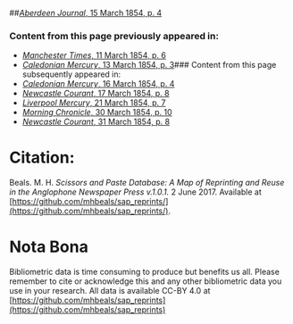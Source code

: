 ##[*Aberdeen Journal*, 15 March 1854, p. 4](https://mhbeals.github.io/sap_html/Aberdeen-Journal/Aberdeen-Journal-15-March-1854-p-4)

### Content from this page previously appeared in:
+ [*Manchester Times*, 11 March 1854, p. 6](https://mhbeals.github.io/sap_html/Manchester-Times/Manchester-Times-11-March-1854-p-6)
+ [*Caledonian Mercury*, 13 March 1854, p. 3](https://mhbeals.github.io/sap_html/Caledonian-Mercury/Caledonian-Mercury-13-March-1854-p-3)### Content from this page subsequently appeared in:
+ [*Caledonian Mercury*, 16 March 1854, p. 4](https://mhbeals.github.io/sap_html/Caledonian-Mercury/Caledonian-Mercury-16-March-1854-p-4)
+ [*Newcastle Courant*, 17 March 1854, p. 8](https://mhbeals.github.io/sap_html/Newcastle-Courant/Newcastle-Courant-17-March-1854-p-8)
+ [*Liverpool Mercury*, 21 March 1854, p. 7](https://mhbeals.github.io/sap_html/Liverpool-Mercury/Liverpool-Mercury-21-March-1854-p-7)
+ [*Morning Chronicle*, 30 March 1854, p. 10](https://mhbeals.github.io/sap_html/Morning-Chronicle/Morning-Chronicle-30-March-1854-p-10)
+ [*Newcastle Courant*, 31 March 1854, p. 8](https://mhbeals.github.io/sap_html/Newcastle-Courant/Newcastle-Courant-31-March-1854-p-8)
                    
# Citation: 

Beals. M. H. *Scissors and Paste Database: A Map of Reprinting and Reuse in the Anglophone Newspaper Press v.1.0.1.* 2 June 2017. Available at [https://github.com/mhbeals/sap_reprints/](https://github.com/mhbeals/sap_reprints/). 
                    
# Nota Bona

Bibliometric data is time consuming to produce but benefits us all. Please remember to cite or acknowledge this and any other bibliometric data you use in your research. All data is available CC-BY 4.0 at [https://github.com/mhbeals/sap_reprints](https://github.com/mhbeals/sap_reprints)